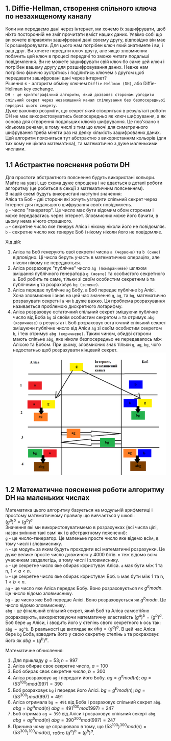## 1. Diffie-Hellman, створення спільного ключа по незахищеному каналу
Коли ми передаємо дані через інтернет, ми хочемо їх зашифрувати, щоб ніхто посторонній не зміг прочитати вміст наших даних. Уявімо собі що ви хочете віправляти зашифровані дані своєму другу, відповідно він має їх розшифровувати. Для цього нам потрібен ключ який знатимете і ви, і ваш друг. Ви хочете передати ключ другу, але якщо зловмисник побачить цей ключ в процесі передачі то зможе читати подальші повідемлення. Ви не можете зашифрувати свій ключ бо саме цей ключ і потрібен вашему другу для розшифровування даних. Невже нам потрібно фізично зустрітись і поділитись ключем з другом щоб передавати зашифровані дані через інтернет?  
Рішення є - алгоритм обміну ключем `Diffie-Hellman (DH)`, або Diffie-Hellman key exchange.  
`DH - це криптографічний алгоритм, який дозволяє сторонам узгодити спільний секрет через незахищений канал спілкування без безпосередньої передачі цього секрету. `  
Дуже важливо розуміти, що секрет який створиться в результаті роботи DH не має використовуватись безпосередньо як ключ шифрування, а як основа для створення подальших ключів шифрування. Це пов'язано з кількома речами, в тому числі з тим що ключі для симетричного шифрування треба міняти раз на деяку кількість зашифрованих даних.  
Цей алгоритм поясниться тут абстрактно з використанням кольорів (для тих кому не цікава математика), та математично з дуже маленькими числами.  

## 1.1 Абстрактне пояснення роботи DH
Для простоти абстрактного пояснення будуть використані кольори. Майте на увазі, що схема дуже спрощена і не вдається в деталі роботи алгоритму (це робиться в секції з математичним поясненням).  
В нашій схемі будуть використані наступні значення:  
Аліса та Боб - дві сторони які хочуть узгодити спільний секрет через Інтернет для подальшого шифрування своїх повідомлень.  
`g` - число "генератор". Це число має бути відомим обом сторонам і може передаватись через інтернет. Зловмисник може його бачити, в цьому нема нічого страшного.  
`a` - секретне число яке генерує Аліса і нікому ніколи його не повідомляє.  
`b` - секретне число яке генерує Боб і нікому ніколи його не повідомляє.  

Хід дій:  
1. Аліса та Боб генерують свої секретні числа `a (червоне)` та `b (синє)` відповідно. Ці числа беруть участь в математичних операціях, але ніколи нікому не передаються.
2. Аліса розраховує "публічне" число `ag (помаранчеве)` шляхом змішання публічного генератора `g (жовте)` та особистого секретного `a`. Боб робить те саме, тільки зі своїм особистим секретним `b` та публічним `g` та розраховує `bg (зелене)`.
3. Аліса передає публічне `ag` Бобу, а Боб передає публічне `bg` Алісі. Хоча зловмисник і знає на цей час значення `g`, `ag`, та `bg`, математично розрахувати секретні `a` чи `b` дуже важко. Ця проблема розрахування називається проблемою дискретного логарифму.
4. Аліса розраховує остаточний спільний секрет змішуючи публічне число від Боба `bg` зі своїм особистим секретом `a` та отримує `abg (коричневе)` в результаті. Боб розраховує остаточний спілький секрет змішуючи публічне число від Аліси `ag` зі своїм особистим секретом `b`, і теж отримує `abg (коричневе)`. Таким чином, обидві сторони мають спільне `abg`, яке ніколи безпосередньо не передавалось між Алісою та Бобом. При цьому, зловмисник знає тільки `g`, `ag`, `bg`, чого недостатньо щоб розрахувати кінцевий секрет.  
![DH abstract](https://github.com/sarin00/Course1-Intro-to-Cybersecruity/blob/main/%D1%8F%D0%94%D0%BE%D0%B4%D0%B0%D1%82%D0%BA%D0%BE%D0%B2%D1%96%20%D0%BC%D0%B0%D1%82%D0%B5%D1%80%D1%96%D0%B0%D0%BB%D0%B8/DH_abstract.png)

## 1.2 Математичне пояснення роботи алгоритму DH на маленьких числах
Математика цього алгоритму базується на модульній арифметиці і простому математичному правилу що вивчається у школі:  
$(g^a)^b = (g^b)^a$  
Значення які ми використовуватимемо в розрахунках (всі числа цілі, назви змінних такі самі як і в абстрактному поясненні):  
`g` - це число-генератор. Це маленьке просте число яке відемо всім, в тому числі і зловмиснику.  
`n` - це модуль за яким будуть проходити всі математичні розрахунки. Це дуже велике просте число довжиною у 4000 бітів. `n` теж відомо всім учасникам заздалегідь, в тому числі і зловмиснику.  
`a` - це секретне число яке обирає користувач Аліса. `a` має бути між 1 та n, $1 < a < n$.  
`b` - це секретне число яке обирає користувач Боб. `b` має бути між 1 та n, $1 < b < n$.  
`ag` - це число яке Аліса передає Бобу. Воно розраховується як $g^a mod n$. Це число відомо зловмиснику.   
`bg` - це число яке Боб передає Алісі. Воно розраховується як $g^b mod n$. Це число відомо зловмиснику.  
`abg` - це фінальний спільний секрет, який Боб та Аліса самостійно розраховують, використовуючи математичну властивість $(g^a)^b = (g^b)^a$. Боб бере `ag` Аліси, і зводить його у степінь свого секретного `b` ось так: `abg = ag^b`. В реальності це виглядає як $abg = (g^a)^b$. В цей час Аліса бере `bg` Боба, взводить його у свою секретну степінь `a` та рохраховує його як $abg = (g^b)^a$.  

Математичне обчислення:  
1. Для прикладу $g = 53; n = 997$
2. Аліса обирає своє секретне число, $a = 100$
3. Боб обирає своє секретне число, $b = 300$
4. Аліса розраховує `ag` і передати його Бобу. $ag = g^a mod (n)$;  $ag = (53^100) mod (997) = 390$
5. Боб розраховує `bg` і передає його Алісі. $bg = g^b mod (n)$;  $bg = (53^300) mod (997) = 491$
6. Аліса отримала `bg = 491` від Боба і розраховує спільний секрет `abg`. $abg = bg^a mod (n)$  $abg = 491^100 mod (997) = 247$
7. Боб отримав `ag = 390` від Аліси і розраховує спільний секерт `abg`. $abg = ag^b mod (n)$  $abg = 390^300 mod (997) = 247$
8. Причина чому це спрацювало в тому, що $(53^100)^300 mod (n) = (53^300)^100 mod (n)$, тобто $(g^a)^b = (g^b)^a$.  
